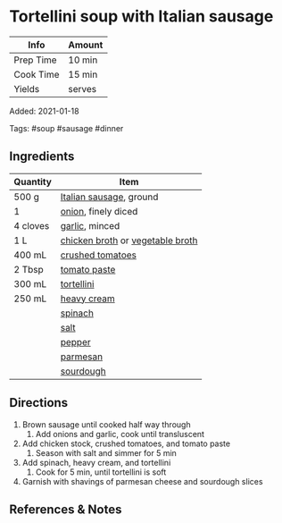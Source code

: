 # Tortellini soup with Italian sausage

| Info      | Amount |
| --------- | ------ |
| Prep Time | 10 min |
| Cook Time | 15 min |
| Yields    | serves |

Added: 2021-01-18

Tags: #soup #sausage #dinner

## Ingredients

| Quantity | Item                                                                                                           |
| -------- | -------------------------------------------------------------------------------------------------------------- |
| 500 g    | [Italian sausage](../_ingredients/sausage.md), ground                                                          |
| 1        | [onion](../_ingredients/onion.md), finely diced                                                                |
| 4 cloves | [garlic](../_ingredients/garlic.md), minced                                                                    |
| 1 L      | [chicken broth](../_ingredients/chicken%20broth.md) or [vegetable broth](../_ingredients/vegetable%20broth.md) |
| 400 mL   | [crushed tomatoes](../_ingredients/crushed%20tomato.md)                                                        |
| 2 Tbsp   | [tomato paste](../_ingredients/tomato%20paste.md)                                                              |
| 300 mL   | [tortellini](../_ingredients/tortellini.md)                                                                    |
| 250 mL   | [heavy cream](../_ingredients/heavy%20cream.md)                                                                |
|          | [spinach](../_ingredients/spinach.md)                                                                          |
|          | [salt](../_ingredients/salt.md)                                                                                |
|          | [pepper](../_ingredients/pepper.md)                                                                            |
|          | [parmesan](../_ingredients/parmesan.md)                                                                        |
|          | [sourdough](../_ingredients/sourdough.md)                                                                      |

## Directions

1. Brown sausage until cooked half way through
   1. Add onions and garlic, cook until transluscent
2. Add chicken stock, crushed tomatoes, and tomato paste
   1. Season with salt and simmer for 5 min
3. Add spinach, heavy cream, and tortellini
   1. Cook for 5 min, until tortellini is soft
4. Garnish with shavings of parmesan cheese and sourdough slices

## References & Notes
